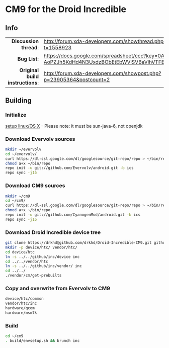 # CM9 for the Droid Incredible

## Info

|||
|-----------------------------------:|:--------------------------|
|**Discussion thread**: | http://forum.xda-developers.com/showthread.php?t=1558923
|**Bug List**:		| https://docs.google.com/spreadsheet/ccc?key=0ArO-AoPZJh5KdHd4N3UxdzBObEtEbWViSVBaVlhVTFE#gid=0
|**Original build instructions**:|http://forum.xda-developers.com/showpost.php?p=23905364&postcount=2

## Building 

### Initialize
[setup linux/OS X](http://source.android.com/source/initializing.html) - Please note: it must be sun-java-6, not openjdk

### Download Evervolv sources

```bash
mkdir ~/evervolv
cd ~/evervolv/
curl https://dl-ssl.google.com/dl/googlesource/git-repo/repo > ~/bin/repo
chmod a+x ~/bin/repo
repo init -u git://github.com/Evervolv/android.git -b ics
repo sync -j16
```

### Download CM9 sources

```bash
mkdir ~/cm9
cd ~/cm9/
curl https://dl-ssl.google.com/dl/googlesource/git-repo/repo > ~/bin/repo
chmod a+x ~/bin/repo
repo init -u git://github.com/CyanogenMod/android.git -b ics
repo sync -j16
```

### Download Droid Incredible device tree

```bash
git clone https://drkhd@github.com/drkhd/Droid-Incredible-CM9.git github/inc
mkdir -p device/htc/ vendor/htc/
cd device/htc
ln -s ../../github/inc/device inc
cd ../../vendor/htc
ln -s ../../github/inc/vendor/ inc
cd ../../
./vendor/cm/get-prebuilts
```

### Copy and overwrite from Evervolv to CM9
```bash
device/htc/common
vendor/htc/inc
hardware/qcom
hardware/msm7k
```

### Build
```bash
cd ~/cm9
. build/envsetup.sh && brunch inc
```
